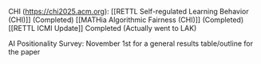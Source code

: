 
CHI (https://chi2025.acm.org):
[[RETTL Self-regulated Learning Behavior (CHI)]] (Completed)
[[MATHia Algorithmic Fairness (CHI)]] (Completed)
[[RETTL ICMI Update]] Completed (Actually went to LAK)


AI Positionality Survey: November 1st for a general results table/outline for the paper